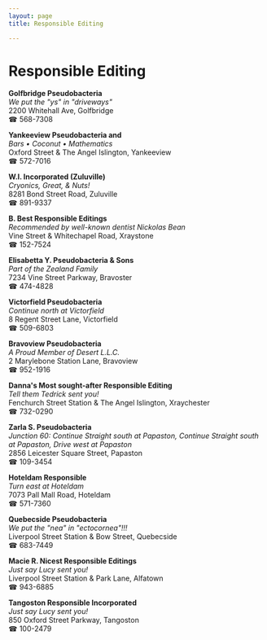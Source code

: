 ```yaml
---
layout: page 
title: Responsible Editing

---
```



# Responsible Editing


 **Golfbridge Pseudobacteria**  
_We put the "ys" in "driveways"_  
2200 Whitehall Ave, Golfbridge  
☎ 568-7308

**Yankeeview Pseudobacteria and**  
_Bars • Coconut • Mathematics_  
Oxford Street & The Angel Islington, Yankeeview  
☎ 572-7016

**W.I. Incorporated (Zuluville)**  
_Cryonics, Great, & Nuts!_  
8281 Bond Street Road, Zuluville  
☎ 891-9337

**B. Best Responsible Editings**  
_Recommended by well-known dentist Nickolas Bean_  
Vine Street & Whitechapel Road, Xraystone  
☎ 152-7524

**Elisabetta Y. Pseudobacteria & Sons**  
_Part of the Zealand Family_  
7234 Vine Street Parkway, Bravoster  
☎ 474-4828

**Victorfield Pseudobacteria**  
_Continue north at Victorfield_  
8 Regent Street Lane, Victorfield  
☎ 509-6803

**Bravoview Pseudobacteria**  
_A Proud Member of Desert L.L.C._  
2 Marylebone Station Lane, Bravoview  
☎ 952-1916

**Danna's Most sought-after Responsible Editing**  
_Tell them Tedrick sent you!_  
Fenchurch Street Station & The Angel Islington, Xraychester  
☎ 732-0290

**Zarla S. Pseudobacteria**  
_Junction 60: Continue Straight south at Papaston, Continue Straight south at Papaston, Drive west at Papaston_  
2856 Leicester Square Street, Papaston  
☎ 109-3454

**Hoteldam Responsible**  
_Turn east at Hoteldam_  
7073 Pall Mall Road, Hoteldam  
☎ 571-7360

**Quebecside Pseudobacteria**  
_We put the "nea" in "ectocornea"!!!_  
Liverpool Street Station & Bow Street, Quebecside  
☎ 683-7449

**Macie R. Nicest Responsible Editings**  
_Just say Lucy sent you!_  
Liverpool Street Station & Park Lane, Alfatown  
☎ 943-6885

**Tangoston Responsible Incorporated**  
_Just say Lucy sent you!_  
850 Oxford Street Parkway, Tangoston  
☎ 100-2479

